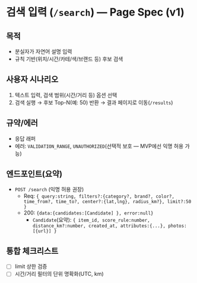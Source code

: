 # 검색 입력 (`/search`) — Page Spec (v1)

## 목적
- 분실자가 자연어 설명 입력
- 규칙 기반(위치/시간/카테/색/브랜드 등) 후보 검색

## 사용자 시나리오
1) 텍스트 입력, 검색 범위(시간/거리 등) 옵션 선택
2) 검색 실행 → 후보 Top-N(예: 50) 반환 → 결과 페이지로 이동(`/results`)

## 규약/에러
- 응답 래퍼
- 에러: `VALIDATION_RANGE`, `UNAUTHORIZED`(선택적 보호 — MVP에선 익명 허용 가능)

## 엔드포인트(요약)
- `POST /search` (익명 허용 권장)
  - Req: `{ query:string, filters?:{category?, brand?, color?, time_from?, time_to?, center?:{lat,lng}, radius_km?}, limit?:50 }`
  - 200: `{data:{candidates:[Candidate] }, error:null}`
    - `Candidate`(요약): `{ item_id, score_rule:number, distance_km?:number, created_at, attributes:{...}, photos:[{url}] }`

## 통합 체크리스트
- [ ] limit 상한 검증
- [ ] 시간/거리 필터의 단위 명확화(UTC, km)
